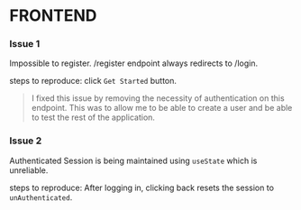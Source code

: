 # FRONTEND
### Issue 1
Impossible to register. /register endpoint always redirects to /login.

steps to reproduce:
click `Get Started` button.

> I fixed this issue by removing the necessity of authentication on this endpoint. This was to allow me to be able to create a user and be able to test the rest of the application.

### Issue 2
Authenticated Session is being maintained using `useState` which is unreliable.

steps to reproduce:
After logging in, clicking back resets the session to `unAuthenticated`.